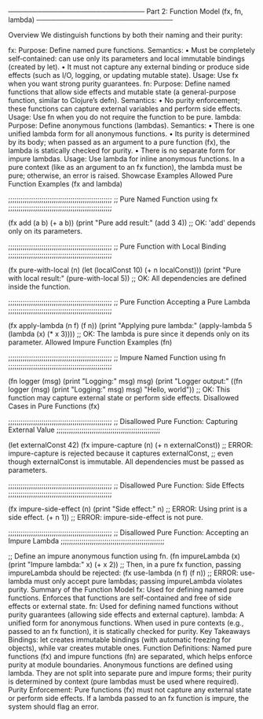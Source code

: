 ──────────────────────────── Part 2: Function Model (fx, fn, lambda) ────────────────────────────

Overview
We distinguish functions by both their naming and their purity:

fx:
Purpose: Define named pure functions.
Semantics:
• Must be completely self‑contained: can use only its parameters and local immutable bindings (created by let).
• It must not capture any external binding or produce side effects (such as I/O, logging, or updating mutable state).
Usage: Use fx when you want strong purity guarantees.
fn:
Purpose: Define named functions that allow side effects and mutable state (a general-purpose function, similar to Clojure’s defn).
Semantics:
• No purity enforcement; these functions can capture external variables and perform side effects.
Usage: Use fn when you do not require the function to be pure.
lambda:
Purpose: Define anonymous functions (lambdas).
Semantics:
• There is one unified lambda form for all anonymous functions.
• Its purity is determined by its body; when passed as an argument to a pure function (fx), the lambda is statically checked for purity.
• There is no separate form for impure lambdas.
Usage: Use lambda for inline anonymous functions. In a pure context (like as an argument to an fx function), the lambda must be pure; otherwise, an error is raised.
Showcase Examples
Allowed Pure Function Examples (fx and lambda)

;;;;;;;;;;;;;;;;;;;;;;;;;;;;;;;;;;;;;;;;;;;;;;;;;;
;; Pure Named Function using fx
;;;;;;;;;;;;;;;;;;;;;;;;;;;;;;;;;;;;;;;;;;;;;;;;;;

(fx add (a b)
  (+ a b))
(print "Pure add result:" (add 3 4))
;; OK: 'add' depends only on its parameters.

;;;;;;;;;;;;;;;;;;;;;;;;;;;;;;;;;;;;;;;;;;;;;;;;;;
;; Pure Function with Local Binding
;;;;;;;;;;;;;;;;;;;;;;;;;;;;;;;;;;;;;;;;;;;;;;;;;;

(fx pure-with-local (n)
  (let (localConst 10)
    (+ n localConst)))
(print "Pure with local result:" (pure-with-local 5))
;; OK: All dependencies are defined inside the function.

;;;;;;;;;;;;;;;;;;;;;;;;;;;;;;;;;;;;;;;;;;;;;;;;;;
;; Pure Function Accepting a Pure Lambda
;;;;;;;;;;;;;;;;;;;;;;;;;;;;;;;;;;;;;;;;;;;;;;;;;;

(fx apply-lambda (n f)
  (f n))
(print "Applying pure lambda:" (apply-lambda 5 (lambda (x) (* x 3))))
;; OK: The lambda is pure since it depends only on its parameter.
Allowed Impure Function Examples (fn)

;;;;;;;;;;;;;;;;;;;;;;;;;;;;;;;;;;;;;;;;;;;;;;;;;;
;; Impure Named Function using fn
;;;;;;;;;;;;;;;;;;;;;;;;;;;;;;;;;;;;;;;;;;;;;;;;;;

(fn logger (msg)
  (print "Logging:" msg)
  msg)
(print "Logger output:" ((fn logger (msg) (print "Logging:" msg) msg) "Hello, world"))
;; OK: This function may capture external state or perform side effects.
Disallowed Cases in Pure Functions (fx)

;;;;;;;;;;;;;;;;;;;;;;;;;;;;;;;;;;;;;;;;;;;;;;;;;;
;; Disallowed Pure Function: Capturing External Value
;;;;;;;;;;;;;;;;;;;;;;;;;;;;;;;;;;;;;;;;;;;;;;;;;;

(let externalConst 42)
(fx impure-capture (n)
  (+ n externalConst))
;; ERROR: impure-capture is rejected because it captures externalConst,
;; even though externalConst is immutable. All dependencies must be passed as parameters.

;;;;;;;;;;;;;;;;;;;;;;;;;;;;;;;;;;;;;;;;;;;;;;;;;;
;; Disallowed Pure Function: Side Effects
;;;;;;;;;;;;;;;;;;;;;;;;;;;;;;;;;;;;;;;;;;;;;;;;;;

(fx impure-side-effect (n)
  (print "Side effect:" n)   ;; ERROR: Using print is a side effect.
  (+ n 1))
;; ERROR: impure-side-effect is not pure.

;;;;;;;;;;;;;;;;;;;;;;;;;;;;;;;;;;;;;;;;;;;;;;;;;;
;; Disallowed Pure Function: Accepting an Impure Lambda
;;;;;;;;;;;;;;;;;;;;;;;;;;;;;;;;;;;;;;;;;;;;;;;;;;

;; Define an impure anonymous function using fn.
(fn impureLambda (x)
  (print "Impure lambda:" x)
  (+ x 2))
;; Then, in a pure fx function, passing impureLambda should be rejected:
(fx use-lambda (n f)
  (f n))
;; ERROR: use-lambda must only accept pure lambdas; passing impureLambda violates purity.
Summary of the Function Model
fx:
Used for defining named pure functions.
Enforces that functions are self‑contained and free of side effects or external state.
fn:
Used for defining named functions without purity guarantees (allowing side effects and external capture).
lambda:
A unified form for anonymous functions.
When used in pure contexts (e.g., passed to an fx function), it is statically checked for purity.
Key Takeaways
Bindings:
let creates immutable bindings (with automatic freezing for objects), while var creates mutable ones.
Function Definitions:
Named pure functions (fx) and impure functions (fn) are separated, which helps enforce purity at module boundaries.
Anonymous functions are defined using lambda. They are not split into separate pure and impure forms; their purity is determined by context (pure lambdas must be used where required).
Purity Enforcement:
Pure functions (fx) must not capture any external state or perform side effects.
If a lambda passed to an fx function is impure, the system should flag an error.
